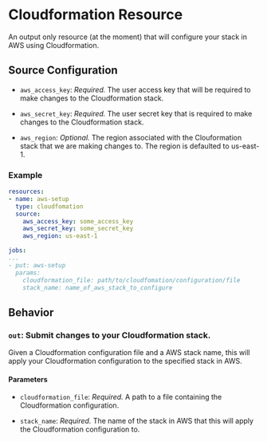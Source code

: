 # Cloudformation Resource

An output only resource (at the moment) that will configure your stack in AWS using Cloudformation.

## Source Configuration

* `aws_access_key`: *Required.* The user access key that will be required to make changes to the Cloudformation stack.

* `aws_secret_key`: *Required.* The user secret key that is required to make changes to the Cloudformation stack.

* `aws_region`: *Optional.* The region associated with the Clouformation stack that we are making changes to. The region is defaulted to us-east-1.

### Example

``` yaml
resources:
- name: aws-setup
  type: cloudfomation
  source:
    aws_access_key: some_access_key
    aws_secret_key: some_secret_key
    aws_region: us-east-1
```

``` yaml
jobs:
...
- put: aws-setup
  params:
    cloudformation_file: path/to/cloudfomation/configuration/file
    stack_name: name_of_aws_stack_to_configure
```

## Behavior

### `out`: Submit changes to your Cloudformation stack.

Given a Cloudformation configuration file and a AWS stack name, this will apply your Cloudformation configuration to the specified stack in AWS.

#### Parameters

* `cloudformation_file`: *Required.* A path to a file containing the Cloudformation configuration.

* `stack_name`: *Required.* The name of the stack in AWS that this will apply the Cloudformation configuration to.
